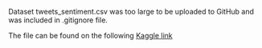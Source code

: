 Dataset tweets_sentiment.csv was too large to be uploaded to GitHub and was included in .gitignore file.

The file can be found on the following [Kaggle link](https://www.kaggle.com/fabioturazzi/cryptocurrency-tweets-with-sentiment-analysis)
